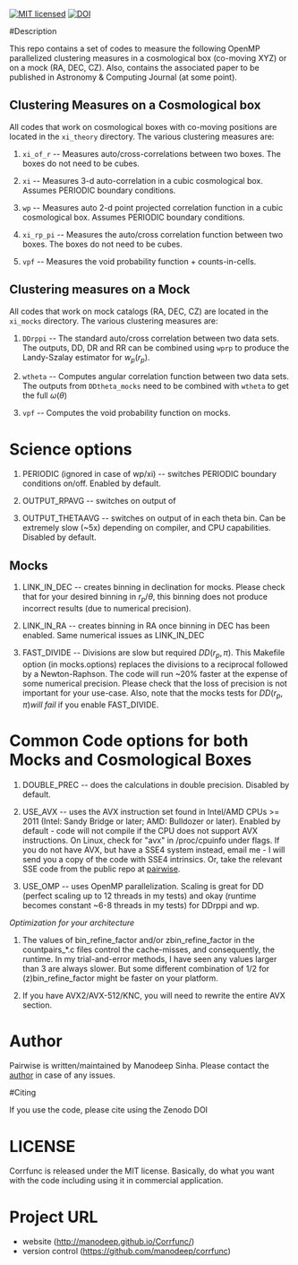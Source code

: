 [![MIT licensed](https://img.shields.io/badge/license-MIT-blue.svg)](https://raw.githubusercontent.com/manodeep/Corrfunc/master/LICENSE)
[![DOI](https://zenodo.org/badge/19184/manodeep/Corrfunc.svg)](https://zenodo.org/badge/latestdoi/19184/manodeep/Corrfunc)



#Description

This repo contains a set of codes to measure the following OpenMP parallelized clustering 
measures in a cosmological box (co-moving XYZ) or on a mock (RA, DEC, CZ). Also, 
contains the associated paper to be published in Astronomy & Computing Journal (at some point). 

## Clustering Measures on a Cosmological box

All codes that work on cosmological boxes with co-moving positions are located in the 
``xi_theory`` directory. The various clustering measures are:

1. ``xi_of_r`` -- Measures auto/cross-correlations between two boxes. The boxes do not need to be cubes.

2. ``xi`` -- Measures 3-d auto-correlation in a cubic cosmological box. Assumes PERIODIC boundary conditions.

3. ``wp`` -- Measures auto 2-d point projected correlation function in a cubic cosmological box. Assumes PERIODIC boundary conditions. 

4. ``xi_rp_pi`` -- Measures the auto/cross correlation function between two boxes. The boxes do not need to be cubes. 

5. ``vpf`` -- Measures the void probability function + counts-in-cells. 

## Clustering measures on a Mock

All codes that work on mock catalogs (RA, DEC, CZ) are located in the ``xi_mocks`` directory. The
various clustering measures are:

1. ``DDrppi`` -- The standard auto/cross correlation between two data sets. The outputs, DD, DR and RR
can be combined using ``wprp`` to produce the Landy-Szalay estimator for $w_p(r_p)$. 

2. ``wtheta`` -- Computes angular correlation function between two data sets. The outputs from 
``DDtheta_mocks`` need to be combined with ``wtheta`` to get the full $\omega(\theta)$

3. ``vpf`` -- Computes the void probability function on mocks. 

# Science options

1. PERIODIC (ignored in case of wp/xi) -- switches PERIODIC boundary
conditions on/off. Enabled by default. 

2. OUTPUT_RPAVG -- switches on output of <rp> in each ``rp`` bin. Can be
a massive performance hit (~ 2.2x in case of wp). Disabled by default.
Needs code option DOUBLE_PREC to be enabled as well. For the mocks, 
OUTPUT_RPAVG causes only a mild increase in runtime and is enabled by 
default.

3. OUTPUT_THETAAVG -- switches on output of <theta> in each theta bin. 
Can be extremely slow (~5x) depending on compiler, and CPU capabilities. 
Disabled by default. 


## Mocks

1. LINK_IN_DEC -- creates binning in declination for mocks. Please check that for 
your desired binning in $r_p$/$\theta$, this binning does not produce incorrect 
results (due to numerical precision). 

2. LINK_IN_RA -- creates binning in RA once binning in DEC has been enabled. Same 
numerical issues as LINK_IN_DEC

3. FAST_DIVIDE --  Divisions are slow but required $DD(r_p,\pi)$. This Makefile
option (in mocks.options) replaces the divisions to a reciprocal followed by a 
Newton-Raphson. The code will run ~20% faster at the expense of some numerical precision. 
Please check that the loss of precision is not important for your use-case. Also, note 
that the mocks tests for $DD(r_p, \pi)$*will fail* if you enable FAST_DIVIDE. 

# Common Code options for both Mocks and Cosmological Boxes

1. DOUBLE_PREC -- does the calculations in double precision. Disabled
by default. 

2. USE_AVX -- uses the AVX instruction set found in Intel/AMD CPUs >= 2011
(Intel: Sandy Bridge or later; AMD: Bulldozer or later). Enabled by
default - code will not compile if the CPU does not support AVX instructions.
On Linux, check for "avx" in /proc/cpuinfo under flags. If you do not have
AVX, but have a SSE4 system instead, email me - I will send you a copy of
the code with SSE4 intrinsics. Or, take the relevant SSE code from the public repo at 
[pairwise](https://bitbucket.org/manodeep/pairwise).

3. USE_OMP -- uses OpenMP parallelization. Scaling is great for DD (perfect scaling
up to 12 threads in my tests) and okay (runtime becomes constant ~6-8 threads in
my tests) for DDrppi and wp. 


*Optimization for your architecture*

1. The values of bin_refine_factor and/or zbin_refine_factor in the countpairs_*.c
files control the cache-misses, and consequently, the runtime. In my trial-and-error
methods, I have seen any values larger than 3 are always slower. But some different
combination of 1/2 for (z)bin_refine_factor might be faster on your platform. 

2. If you have AVX2/AVX-512/KNC, you will need to rewrite the entire AVX section.

# Author

Pairwise is written/maintained by Manodeep Sinha. Please contact the [author](mailto:manodeep@gmail.com) in
case of any issues.

#Citing

If you use the code, please cite using the Zenodo DOI

# LICENSE

Corrfunc is released under the MIT license. Basically, do what you want
with the code including using it in commercial application.

# Project URL

* website (http://manodeep.github.io/Corrfunc/) 
* version control (https://github.com/manodeep/corrfunc)
